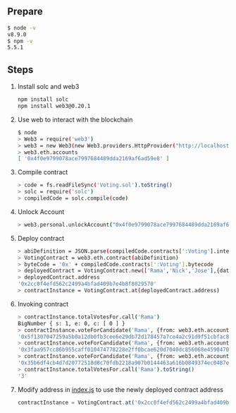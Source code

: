 ## Prepare

```bash
$ node -v
v8.9.0
$ npm -v
5.5.1
```

## Steps

1. Install solc and web3
    ```bash
    npm install solc
    npm install web3@0.20.1
    ```
1. Use web to interact with the blockchain
    ```bash
    $ node
    > Web3 = require('web3')
    > web3 = new Web3(new Web3.providers.HttpProvider("http://localhost:8545"))
    > web3.eth.accounts
    [ '0x4f0e9799078ace7997684489dda2169af6ad59e8' ]
    ```
1. Compile contract
    ```bash
    > code = fs.readFileSync('Voting.sol').toString()
    > solc = require('solc')
    > compiledCode = solc.compile(code)
    ```
1. Unlock Account
    ```bash
    > web3.personal.unlockAccount("0x4f0e9799078ace7997684489dda2169af6ad59e8", "<passcode>")
    ```
1. Deploy contract
    ```bash
    > abiDefinition = JSON.parse(compiledCode.contracts[':Voting'].interface)
    > VotingContract = web3.eth.contract(abiDefinition)
    > byteCode = '0x' + compiledCode.contracts[':Voting'].bytecode
    > deployedContract = VotingContract.new(['Rama','Nick','Jose'],{data: byteCode, from: web3.eth.accounts[0], gas: 4700000})
    > deployedContract.address
    '0x2cc0f4efd562c2499a4bfad409b7e4b8f8029570'
    > contractInstance = VotingContract.at(deployedContract.address)
    ```

1. Invoking contract
    ```bash
    > contractInstance.totalVotesFor.call('Rama')
    BigNumber { s: 1, e: 0, c: [ 0 ] }
    > contractInstance.voteForCandidate('Rama', {from: web3.eth.accounts[0]})
    '0x5f1307047259a5b0a12db0fb3cee6e29db72d178457a7ce4a2c91d9f51cbfac8'
    > contractInstance.voteForCandidate('Rama', {from: web3.eth.accounts[0]})
    '0x3faa957cc86b955caff010474778228e2ff0bcae620d7040dc856068e4590470'
    > contractInstance.voteForCandidate('Rama', {from: web3.eth.accounts[0]})
    '0x35b6df4cb4d7d20772518d8c70fdb2218a907b0144463a616b0849374ec0487e'
    > contractInstance.totalVotesFor.call('Rama').toString()
    '3'
    ```

1. Modify address in [index.js](index.js) to use the newly deployed contract address
    ```javascript
    contractInstance = VotingContract.at('0x2cc0f4efd562c2499a4bfad409b7e4b8f8029570');
    ```
